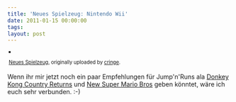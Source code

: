 ```yaml
---
title: 'Neues Spielzeug: Nintendo Wii'
date: 2011-01-15 00:00:00 
tags: 
layout: post
---
```

<div style="text-align: left; padding: 3px;"><a title="photo sharing" href="http://www.flickr.com/photos/cringe/5356172759/"><img style="border: solid 2px #000000;" src="http://farm6.static.flickr.com/5244/5356172759_60a216ee51.jpg" alt="" /></a>

<span style="font-size: 0.8em; margin-top: 0px;"><a href="http://www.flickr.com/photos/cringe/5356172759/">Neues Spielzeug</a>, originally uploaded by <a href="http://www.flickr.com/people/cringe/">cringe</a>.</span>

</div>
Wenn ihr mir jetzt noch ein paar Empfehlungen für Jump'n'Runs ala <a href="http://www.amazon.de/Nintendo-Donkey-Kong-Country-Returns/dp/B00457X74U/kopisde-21">Donkey Kong Country Returns</a> und <a href="http://www.amazon.de/New-Super-Mario-Bros-Wii/dp/B002QVEWA0/kopisde-21">New Super Mario Bros</a> geben könntet, wäre ich euch sehr verbunden. :-)
